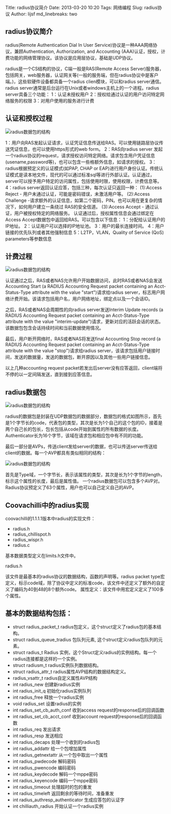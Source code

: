 Title: radius协议简介
Date: 2013-03-20 10:20
Tags: 网络编程
Slug: radius协议
Author: lijsf
md_linebreaks: two

## radius协议简介
radius(Remote Authentication Dial In User Service)协议是一种AAA网络协议，兼顾Authentication, Authorization, and Accounting (AAA)认证，授权，计费功能的网络管理协议。该协议是应用层协议，基础是UDP协议。

radius是一个CS结构的协议，C端一般是RAS(Remote Access Server)服务器，包括网关，web服务器，认证网关等(一般的服务端，但在radius协议中是客户端。)，这些软硬件设备都具备一个radius clien模块，可以和radius server通信。radius server通常是后台运行在Unix或者windows主机上的一个进程。radius server具备三个功能：
1：认证未授权用户
2：授权给通过认证的用户访问特定网络服务的权限
3：对用户使用的服务进行计费

## 认证和授权过程

 ![radius数据包的结构](./images/radius_access.png)

1：用户向RAS发起认证请求，认证凭证信息传送给RAS。可以使用链路层协议传送凭证信息，也可以使用https形式的web form。
2：RAS向radius server 发起一个radius协议的request，请求授权访问特定网络。请求包含用户凭证信息(usename,password等)，也可以包含一些格额外信息，如请求的授权。
3：radius根据预定义的认证模式(如PAP, CHAP or EAP)进行用户身份认证。传统认证模式是读本地文件，现代的可以通过标准sql等进行外部认证。认证通过，server可以授予用户特定的访问属性，包括使用时限，使用权限，计费信息等。
4：radius server返回认证应答，包括三种，每次认证只返回一种：
	(1):Access Reject - 用户未通过认证，可能是密码错误，未激活用户等。
	(2):Access Challenge -请求额外的认证信息，如第二个密码，PIN。也可以用在更复杂的情况下，如何用户建立一条绕过
	RAS的安全信道。
	(3):Access Accept - 通过认证，用户被授权特定的网络服务。
认证通过后，授权属性信息会通过绑定在Access Accept数据包中返回给RAS。可以包含以下信息：
1：分配给认证用户的IP地址。
2：认证用户可以选择的IP地址池。
3：用户的最长连接时间。
4：用户链接的优先队列或者其他强制信息
5：L2TP，VLAN，Quality of Service (QoS) parameters等参数信息

## 计费过程

  ![radius数据包的结构](./images/radius_accounting.png)

认证通过之后，RAS或者NAS允许用户开始数据访问，此时RAS或者NAS会发送Accounting Start (a RADIUS Accounting Request packet containing an Acct-Status-Type attribute with the value "start")请求给radius server，标志用户网络计费开始。该请求包括用户名，用户网络地址，绑定点以及一个会话ID。

之后，RAS或者NAS会周期性的向radius server发送Interim Update records (a RADIUS Accounting Request packet containing an Acct-Status-Type attribute with the value "interim-update")请求，更新对应的活跃会话的状态。该数据包包含会话持续时间和当前数据使用情况。

最后，用户断开网络时，RAS或者NAS将发送final Accounting Stop record (a RADIUS Accounting Request packet containing an Acct-Status-Type attribute with the value "stop")请求给radius server，该请求包括用户链接时间，发送的数据量，发送的数据包，断开原因以及其他一些用户链接信息。

以上几种accounting request packet若发出后server没有应答返回，client端将不停的以一定间隔发送，直到接到应答信息。

## radius数据包

 ![radius数据包的结构](./images/radius_package.png)

radius的数据包是封装在UDP数据包的数据部分，数据包的格式如图所示，首先是1个字节长的code，代表包的类型，其次是长为1个自己的这个包的ID，接着是两个自己长的包长，包长包括从code开始到属性的所有数据的长度。Authenticator长为16个字节，该域在请求包和相应包中有不同的功能。

最后一部分是AVPs，传送client发给server的数据，也可以传送server传送给client的数据。每一个AVP都具有类似相同的结构：

 ![radius数据包的结构](./images/radius_avp.png)

首先是Type域，一个字节长，表示该属性的类型，其次是长为1个字节的length，标示这个属性的长度，最后是属性值。
一个radius数据包可以包含多个AVP对。Radius协议预定义了63个属性，用户也可以自己定义自己的AVP。

## Coovachilli中的radius实现

coovachilli的1.1.1.1版本中radius的实现文件：

+ radius.h
+ radius_chillispot.h
+ radius_wispr.h
+ radius.c

基本数据类型定义在limits.h文件中。

radius.h

该文件是最基本的radius协议的数据结构，函数的声明等。radius packet type宏定义，标示code域，除了协议中定义的标准code，该文件中还定义了额外的自定义了编码为40到48的8个额外code。
属性定义：该文件中用宏定义定义了100多个属性。

## 基本的数据结构包括：

+ struct radius_packet_t	radius包定义，这个struct定义了radius包的基本结构。
+ struct radius_queue_tradius	包队列元素, 这个struct定义radius包队列的元素。
+ struct radius_t	Radius 实例，这个Struct定义radius的实例结构。每一个radius连接都是这样的一个实例。
+ struct radiusm_t	radius实例队列数据结构。
+ struct radius_attr_t	radius属性AVP结构的数据结构定义。
+ radius_vsattr_t	radius自定义属性AVP结构
+ int radius_new	创建新radius实例
+ int radius_init_q	初始化radius实例队列
+ int radius_free	释放一个radius实例
+ void radius_set	设置radius的实例
+ int radius_set_cb_auth_conf	收到access request的response后的回调函数
+ int radius_set_cb_acct_conf	收到account request的response后的回调函数
+ int radius_req	发出请求
+ int radius_resp	发送相应
+ int radius_decaps	处理一个收到的radius包
+ int radius_addattr	给一个包增加属性
+ int radius_getnextattr	从一个包中取出一个属性
+ int radius_pwdecode	解码密码
+ int radius_pwencode	编码密码
+ int radius_keydecode	解码一个mppe密码
+ int radius_keyencode	编码一个mppe密码
+ int radius_timeout	处理超时的包的重发
+ int radius_timeleft	返回剩余的等待时间，准备重发
+ int radius_authresp_authenticator	生成应答包的认证字
+ int chilliauth_radius	开始认证一个radius实例
